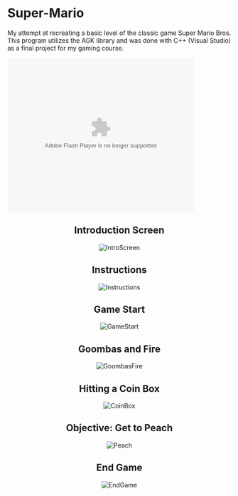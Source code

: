 Super-Mario
===========

My attempt at recreating a basic level of the classic game Super Mario Bros.
This program utilizes the AGK library and was done with C++ (Visual Studio) as a final project for my gaming course.

<embed
width="420" height="345"
src="http://www.youtube.com/watch?v=T4JtKVHu_4Y"
type="application/x-shockwave-flash">
</embed>

<center>
  <h2>Introduction Screen</h2>
  
  ![IntroScreen](http://i.imgur.com/BUeGxpu.png)
  
  <b><h2>Instructions</b></h2>
  
  ![Instructions](http://i.imgur.com/T4WIXMU.png)
  
  <h2>Game Start</h2>
  
  ![GameStart](http://i.imgur.com/qmZT25j.png)
  
  <h2>Goombas and Fire</h2>
  
  ![GoombasFire](http://i.imgur.com/JEEglqF.png)
  
  <h2>Hitting a Coin Box</h2>
  
  ![CoinBox](http://i.imgur.com/Emw5EuC.png)
  
  <h2>Objective: Get to Peach</h2>
  
  ![Peach](http://i.imgur.com/4O3CCCZ.png)
  
  <h2>End Game</h2>
  
  ![EndGame](http://i.imgur.com/Ri7b9FD.png)
</center>
